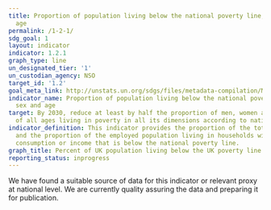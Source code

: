 ```yaml
---
title: Proportion of population living below the national poverty line, by sex and
  age
permalink: /1-2-1/
sdg_goal: 1
layout: indicator
indicator: 1.2.1
graph_type: line
un_designated_tier: '1'
un_custodian_agency: NSO
target_id: '1.2'
goal_meta_link: http://unstats.un.org/sdgs/files/metadata-compilation/Metadata-Goal-1.pdf
indicator_name: Proportion of population living below the national poverty line, by
  sex and age
target: By 2030, reduce at least by half the proportion of men, women and children
  of all ages living in poverty in all its dimensions according to national definitions.
indicator_definition: This indicator provides the proportion of the total population
  and the proportion of the employed population living in households with per-capita
  consumption or income that is below the national poverty line.
graph_title: Percent of UK population living below the UK poverty line
reporting_status: inprogress
---
```


We have found a suitable source of data for this indicator or relevant proxy at national level. We are currently quality assuring the data and preparing it for publication.
